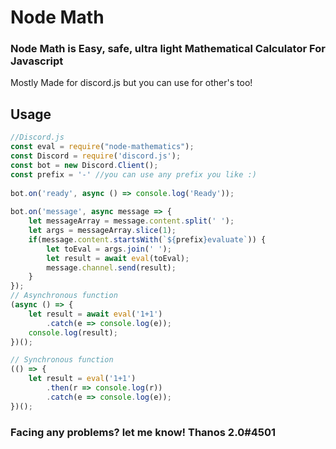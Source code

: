 # Node Math
### Node Math is Easy, safe, ultra light Mathematical Calculator For Javascript

Mostly Made for discord.js but you can use for other's too!

## Usage 
```js
//Discord.js
const eval = require("node-mathematics");
const Discord = require('discord.js');
const bot = new Discord.Client();
const prefix = '-' //you can use any prefix you like :)
 
bot.on('ready', async () => console.log('Ready'));
 
bot.on('message', async message => {
    let messageArray = message.content.split(' ');
    let args = messageArray.slice(1);
    if(message.content.startsWith(`${prefix}evaluate`)) {
        let toEval = args.join(' ');
        let result = await eval(toEval);
        message.channel.send(result);
    }
});
// Asynchronous function
(async () => {
    let result = await eval('1+1')
        .catch(e => console.log(e));
    console.log(result);
})();

// Synchronous function
(() => {
    let result = eval('1+1')
        .then(r => console.log(r))
        .catch(e => console.log(e));
})();
```
### Facing any problems? let me know! Thanos 2.0#4501

